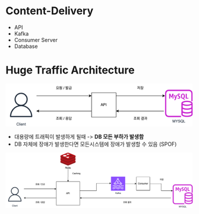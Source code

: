 # Content-Delivery

- API
- Kafka
- Consumer Server
- Database

# Huge Traffic Architecture

![asis](./public/asis.png)

- 대용량에 트래픽이 발생하게 될때 -> <b>DB 모든 부하가 발생함</b>
- DB 자체에 장애가 발생한다면 모든시스템에 장애가 발생할 수 있음 (SPOF)

![tobe](./public/tobe.png)
